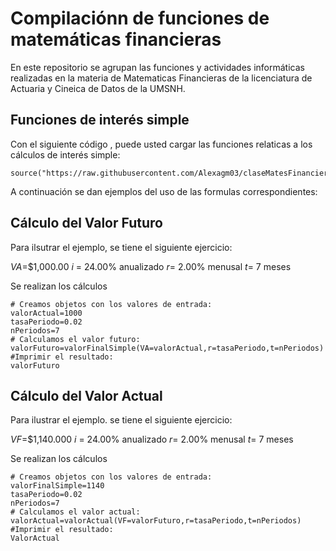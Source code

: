 # Compilaciónn de funciones de matemáticas financieras

En este repositorio se agrupan las funciones y actividades informáticas realizadas en la materia de Matematicas Financieras de la licenciatura de Actuaria y Cineica de Datos de la UMSNH. 

## Funciones de interés simple 

Con el siguiente código , puede usted cargar las funciones relaticas a los cálculos de interés simple: 
```{r}
source("https://raw.githubusercontent.com/Alexagm03/claseMatesFinancieras2024/refs/heads/main/formulasInteresSimple.R")
```
A continuación se dan ejemplos del uso de las formulas correspondientes: 

## Cálculo del Valor Futuro 

Para ilsutrar el ejemplo, se tiene el siguiente ejercicio: 

$VA$=$1,000.00
$i$ = 24.00% anualizado
$r$= 2.00% menusal
$t$= 7 meses 

Se realizan los cálculos
```{r}
# Creamos objetos con los valores de entrada: 
valorActual=1000
tasaPeriodo=0.02
nPeriodos=7
# Calculamos el valor futuro: 
valorFuturo=valorFinalSimple(VA=valorActual,r=tasaPeriodo,t=nPeriodos)
#Imprimir el resultado:
valorFuturo
```
## Cálculo del Valor Actual 

Para ilustrar el ejemplo. se tiene el siguiente ejercicio: 

$VF$=$1,140.000
$i$ = 24.00% anualizado
$r$= 2.00% menusal
$t$= 7 meses 

Se realizan los cálculos
```{r}
# Creamos objetos con los valores de entrada: 
valorFinalSimple=1140
tasaPeriodo=0.02
nPeriodos=7
# Calculamos el valor actual: 
valorActual=valorActual(VF=valorFuturo,r=tasaPeriodo,t=nPeriodos)
#Imprimir el resultado:
ValorActual
```

